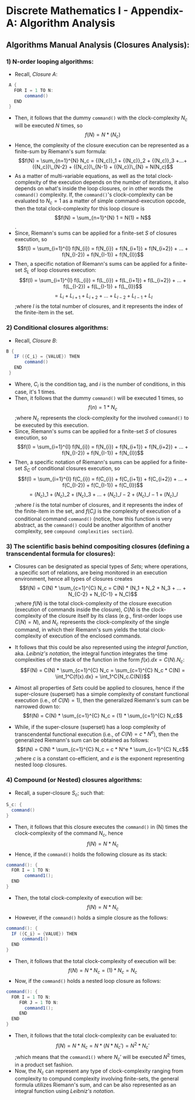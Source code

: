 # Discrete Mathematics I - Appendix-A: Algorithm Analysis

## Algorithms Manual Analysis (Closures Analysis): 
### 1) N-order looping algorithms:
- Recall, _Closure A_:
```java
 A {
   FOR I = 1 TO N:
       command()
   END
 }
 ```
- Then, it follows that the dummy `command()` with the clock-complexity $N_c$ will be executed $N$ times, so $$f(N) = N * (N_c)$$
- Hence, the complexity of the closure execution can be represented as a finite-sum by Riemann's sum formula:
  $$f(N) = \sum_{n=1}^{N} N_c = {(N_c)}_1 + {(N_c)}_2 + {(N_c)}_3 +...+ ({N_c})\_{N-2} + ({N_c})\_{N-1} + ({N_c})\_{N} = N(N_c)$$
- As a matter of multi-variable equations, as well as the total clock-complexity of the execution depends on the number of iterations, it also depends on what's inside the loop closures, or in other words the `command()` complexity. If, the `command()`'s clock-complexity can be evaluated to $N_c=1$ as a matter of simple command-execution opcode, then the total clock-complexity for this loop closure is $$f(N) = \sum_{n=1}^{N} 1 = N(1) = N$$.
- Since, Riemann's sums can be applied for a finite-set _S_ of closures execution, so $$f(I) = \sum_{i=1}^{I} f(N_{i}) = f(N_{i}) + f(N_{i+1}) + f(N_{i+2}) + ... + f(N_{I-2}) + f(N_{I-1}) + f(N_{I})$$
- Then, a specific notation of Riemann's sums can be applied for a finite-set $S_L$ of loop closures execution: $$f(I) = \sum_{i=1}^{I} f(L_{i}) = f(L_{i}) + f(L_{i+1}) + f(L_{i+2}) + ... + f(L_{I-2}) + f(L_{I-1}) + f(L_{I})$$
                 $$= L_i + L_{i+1} + L_{i+2} + ... + L_{I-2} + L_{I-1} + L_{I}$$ ;where $I$ is the total number of closures, and it represents the index of the finite-item in the set.
 
### 2) Conditional closures algorithms:
- Recall, _Closure B_:
```java
B {
   IF ({C_i} = {VALUE}) THEN
       command()
   END
 }
```
- Where, $C_i$ is the condition tag, and _i_ is the number of conditions, in this case, it's 1 times.
- Then, it follows that the dummy `command()` will be executed $1$ times, so $$f(n) = 1 * N_c$$ ;where $N_c$ represents the clock-complexity for the involved `command()` to be executed by this execution.
- Since, Riemann's sums can be applied for a finite-set _S_ of closures execution, so $$f(I) = \sum_{i=1}^{I} f(N_{i}) = f(N_{i}) + f(N_{i+1}) + f(N_{i+2}) + ... + f(N_{I-2}) + f(N_{I-1}) + f(N_{I})$$
- Then, a specific notation of Riemann's sums can be applied for a finite-set $S_C$ of conditional closures execution, so $$f(I) = \sum_{i=1}^{I} f(C_{i}) = f(C_{i}) + f(C_{i+1}) + f(C_{i+2}) + ... + f(C_{I-2}) + f(C_{I-1}) + f(C_{I})$$
                $$={(N_c)}\_1 + {(N_c)}\_2 + {(N_c)}\_3 +...+ ({N_c})\_{I-2} + ({N_c})\_{I-1} + ({N_c})\_{I} $$ ;where $I$ is the total number of closures, and it represents the index of the finite-item in the set, and $f(C_{i})$ is the complexity of execution of a conditional command `command()` (notice, how this function is very abstract, as the `command()` could be another algorithm of another complexity, see `compound complexities section`).
 
### 3) The scientific basis behind compositing closures (defining a transcendental formula for closures):
- Closures can be designated as special types of _Sets_; where operations, a specific sort of relations, are being monitored in an execution environment, hence all types of closures creates $$f(N) = C(N) * \sum_{c=1}^{C} N_c = C(N) * (N_1 + N_2 + N_3 + ... + N_{C-2} + N_{C-1} + N_C)$$ ;where $f(N)$ is the total clock-complexity of the closure execution (execution of commands inside the closure), $C(N)$ is the clock-complexity of the closure itself by its class (e.g., first-order loops use $C(N)=N$), and $N_c$ represents the clock-complexity of the single command, in which their Riemann's sum yields the total clock-complexity of execution of the enclosed commands.

- It follows that this could be also represented using the _integral function_, aka. _Leibniz's notation_, the integral function integrates the time complexities of the stack of the function in the form $f(x).dx=C(N).N_c$: $$F(N) = C(N) * \sum_{c=1}^{C} N_c = \sum_{c=1}^{C} N_c * C(N) = \int_1^C{f(x).dx} = \int_1^C{N_c.C(N)}$$
 
- Almost all properties of _Sets_ could be applied to closures, hence if the super-closure (superset) has a simple complexity of constant functional execution (i.e., of $C(N) = 1$), then the generalized Riemann's sum can be narrowed down to: $$f(N) = C(N) * \sum_{c=1}^{C} N_c = (1) * \sum_{c=1}^{C} N_c$$
- While, if the super-closure (superset) has a loop complexity of transcendental functional execution (i.e., of $C(N) = c*N^e$), then the generalized Riemann's sum can be obtained as follows: $$f(N) = C(N) * \sum_{c=1}^{C} N_c = c * N^e * \sum_{c=1}^{C} N_c$$ ;where $c$ is a constant co-efficient, and $e$ is the exponent representing nested loop closures.
   
### 4) Compound (or Nested) closures algorithms:
- Recall, a super-closure $S_c$; such that:
```java
S_c: {
  command()
}
```
- Then, it follows that this closure executes the `command()` in (N) times the clock-complexity of the command $N_c$, hence $$f(N) = N*N_c$$
- Hence, if the `command()` holds the following closure as its stack:
```java
command(): {
  FOR I = 1 TO N:
       command1();
  END
}
```
- Then, the total clock-complexity of execution will be: $$f(N) = N*N_c$$
- However, if the `command()` holds a simple closure as the follows:
 ```java
command(): {
   IF ({C_i} = {VALUE}) THEN
       command1()
   END
}
```
- Then, it follows that the total clock-complexity of execution will be: $$f(N) = N*N_c = (1) * N_c = N_c$$
- Now, if the `command()` holds a nested loop closure as follows:
```java
command(): {
  FOR I = 1 TO N:
     FOR J = 1 TO N:
       command1();
     END
  END
}
```
- Then, it follows that the total clock-complexity can be evaluated to: $$f(N) = N*N_c = N * (N * N_c') = N^2 * N_c'$$ ;which means that the `command1()` where $N_c'$ will be executed $N^2$ times, in a product set fashion.
- Now, the $N_c$ can represent any type of clock-complexity ranging from complexity to compund complexity involving finite-sets, the general formula utilizes Riemann's sum, and can be also represented as an integral function using _Leibniz's notation_.
 




